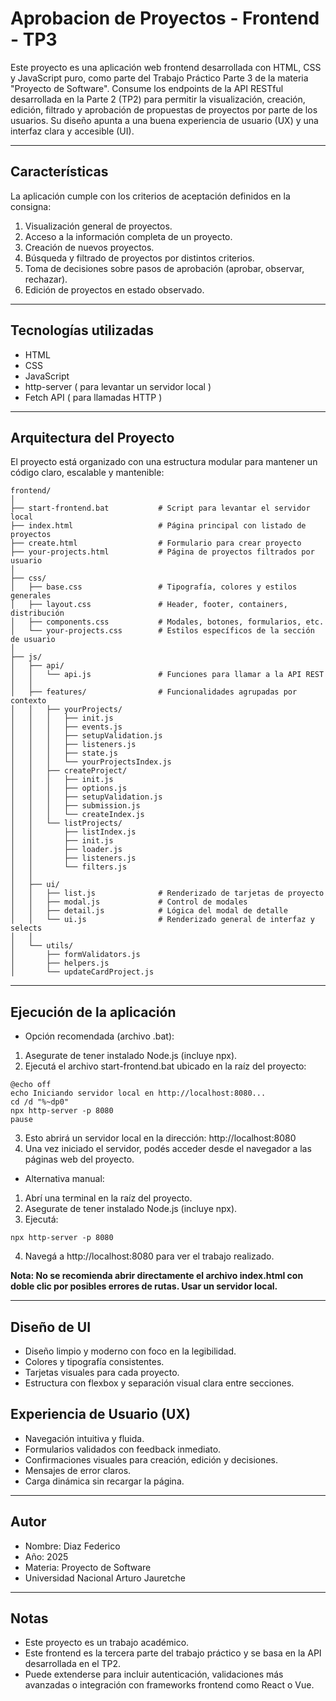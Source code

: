 
# Aprobacion de Proyectos - Frontend - TP3

Este proyecto es una aplicación web frontend desarrollada con HTML, CSS y JavaScript puro, como parte del Trabajo Práctico Parte 3 de la materia "Proyecto de Software".
Consume los endpoints de la API RESTful desarrollada en la Parte 2 (TP2) para permitir la visualización, creación, edición, filtrado y aprobación de propuestas de proyectos por parte de los usuarios.
Su diseño apunta a una buena experiencia de usuario (UX) y una interfaz clara y accesible (UI).

---

## Características

La aplicación cumple con los criterios de aceptación definidos en la consigna:

1. Visualización general de proyectos.
2. Acceso a la información completa de un proyecto.
3. Creación de nuevos proyectos.
4. Búsqueda y filtrado de proyectos por distintos criterios.
5. Toma de decisiones sobre pasos de aprobación (aprobar, observar, rechazar).
6. Edición de proyectos en estado observado.

---

## Tecnologías utilizadas

- HTML
- CSS
- JavaScript
- http-server ( para levantar un servidor local )
- Fetch API ( para llamadas HTTP )

---

## Arquitectura del Proyecto

El proyecto está organizado con una estructura modular para mantener un código claro, escalable y mantenible:

```
frontend/
│
├── start-frontend.bat           # Script para levantar el servidor local
├── index.html                   # Página principal con listado de proyectos
├── create.html                  # Formulario para crear proyecto
├── your-projects.html           # Página de proyectos filtrados por usuario
│
├── css/
│   ├── base.css                 # Tipografía, colores y estilos generales
│   ├── layout.css               # Header, footer, containers, distribución
│   ├── components.css           # Modales, botones, formularios, etc.
│   └── your-projects.css        # Estilos específicos de la sección de usuario
│
├── js/
│   ├── api/
│   │   └── api.js               # Funciones para llamar a la API REST
│   │
│   ├── features/                # Funcionalidades agrupadas por contexto
│   │   ├── yourProjects/
│   │   │   ├── init.js
│   │   │   ├── events.js
│   │   │   ├── setupValidation.js
│   │   │   ├── listeners.js
│   │   │   ├── state.js
│   │   │   └── yourProjectsIndex.js
│   │   ├── createProject/
│   │   │   ├── init.js
│   │   │   ├── options.js
│   │   │   ├── setupValidation.js
│   │   │   ├── submission.js
│   │   │   └── createIndex.js
│   │   └── listProjects/
│   │       ├── listIndex.js
│   │       ├── init.js
│   │       ├── loader.js
│   │       ├── listeners.js
│   │       └── filters.js
│   │
│   ├── ui/
│   │   ├── list.js              # Renderizado de tarjetas de proyecto
│   │   ├── modal.js             # Control de modales
│   │   ├── detail.js            # Lógica del modal de detalle
│   │   └── ui.js                # Renderizado general de interfaz y selects
│   │
│   └── utils/
│       ├── formValidators.js
│       ├── helpers.js
│       └── updateCardProject.js
```

---

## Ejecución de la aplicación

 - Opción recomendada (archivo .bat):

1. Asegurate de tener instalado Node.js (incluye npx).
2. Ejecutá el archivo start-frontend.bat ubicado en la raíz del proyecto: 

```batch		
@echo off
echo Iniciando servidor local en http://localhost:8080...
cd /d "%~dp0"
npx http-server -p 8080
pause
```

3. Esto abrirá un servidor local en la dirección: http://localhost:8080
4. Una vez iniciado el servidor, podés acceder desde el navegador a las páginas web del proyecto.

 - Alternativa manual:

1. Abrí una terminal en la raíz del proyecto.
2. Asegurate de tener instalado Node.js (incluye npx).
3. Ejecutá:

```
npx http-server -p 8080
```

4. Navegá a http://localhost:8080 para ver el trabajo realizado.

**Nota: No se recomienda abrir directamente el archivo index.html con doble clic por posibles errores de rutas. Usar un servidor local.**

---

## Diseño de UI

- Diseño limpio y moderno con foco en la legibilidad.
- Colores y tipografía consistentes.
- Tarjetas visuales para cada proyecto.
- Estructura con flexbox y separación visual clara entre secciones.

## Experiencia de Usuario (UX)

- Navegación intuitiva y fluida.
- Formularios validados con feedback inmediato.
- Confirmaciones visuales para creación, edición y decisiones.
- Mensajes de error claros.
- Carga dinámica sin recargar la página.

---

## Autor

- Nombre: Diaz Federico
- Año: 2025
- Materia: Proyecto de Software
- Universidad Nacional Arturo Jauretche

---

## Notas

- Este proyecto es un trabajo académico.
- Este frontend es la tercera parte del trabajo práctico y se basa en la API desarrollada en el TP2.
- Puede extenderse para incluir autenticación, validaciones más avanzadas o integración con frameworks frontend como React o Vue.
